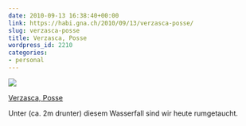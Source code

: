 ```yaml
---
date: 2010-09-13 16:38:40+00:00
link: https://habi.gna.ch/2010/09/13/verzasca-posse/
slug: verzasca-posse
title: Verzasca, Posse
wordpress_id: 2210
categories:
- personal
---
```


[![](https://static.flickr.com/4154/4986616873_78d7c8c9f0_m.jpg)](https://www.flickr.com/photos/habi/4986616873/)

[Verzasca, Posse](https://www.flickr.com/photos/habi/4986616873/)

Unter (ca. 2m drunter) diesem Wasserfall sind wir heute rumgetaucht.